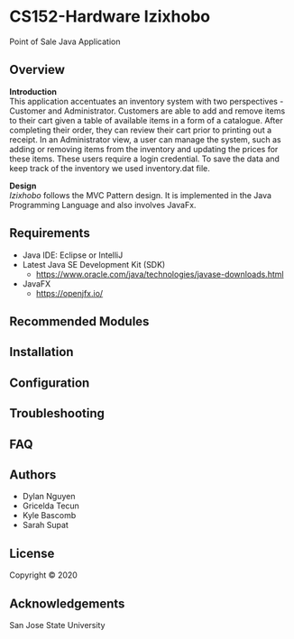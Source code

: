 # CS152-Hardware Izixhobo
Point of Sale Java Application 
## Overview
**Introduction**<br />
This application accentuates an inventory system with two perspectives - Customer and Administrator. Customers are able to add and remove items to their cart given a table of available items in a form of a catalogue. After completing their order, they can review their cart prior to printing out a receipt. In an Administrator view, a user can manage the system, such as adding or removing items from the inventory and updating the prices for these items. These users require a login credential. To save the data and keep track of the inventory we used inventory.dat file.

**Design**<br />
*Izixhobo* follows the MVC Pattern design. It is implemented in the Java Programming Language and also involves JavaFx.

## Requirements
* Java IDE: Eclipse or IntelliJ
* Latest Java SE Development Kit (SDK)
  * https://www.oracle.com/java/technologies/javase-downloads.html
* JavaFX 
  * https://openjfx.io/

## Recommended Modules

## Installation

## Configuration

## Troubleshooting

## FAQ

## Authors
* Dylan Nguyen
* Gricelda Tecun
* Kyle Bascomb
* Sarah Supat
## License
Copyright &copy; 2020
## Acknowledgements
San Jose State University
